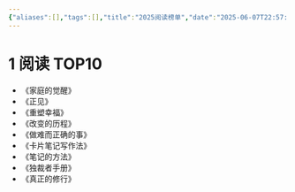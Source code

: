 ```yaml
---
{"aliases":[],"tags":[],"title":"2025阅读榜单","date":"2025-06-07T22:57:00+08:00","date_modify":"2025-06-07T22:59:50+08:00","dg-publish":true,"permalink":"/__Publish__/04_阅读/2025阅读榜单/","dgPassFrontmatter":true}
---
```



# 1 阅读 TOP10

- 《家庭的觉醒》
- 《正见》
- 《重塑幸福》
- 《改变的历程》
- 《做难而正确的事》
- 《卡片笔记写作法》
- 《笔记的方法》
- 《独裁者手册》
- 《真正的修行》
